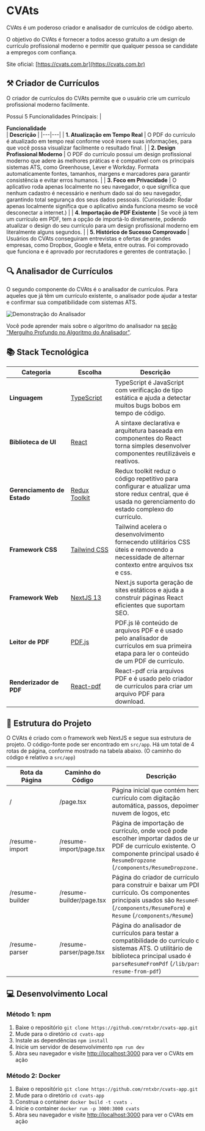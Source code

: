 # CVAts

CVAts é um poderoso criador e analisador de currículos de código aberto.

O objetivo do CVAts é fornecer a todos acesso gratuito a um design de currículo profissional moderno e permitir que qualquer pessoa se candidate a empregos com confiança.

Site oficial: [https://cvats.com.br](https://cvats.com.br)

## ⚒️ Criador de Currículos

O criador de currículos do CVAts permite que o usuário crie um currículo profissional moderno facilmente.



Possui 5 Funcionalidades Principais:
| <div style="width:285px">**Funcionalidade**</div> | **Descrição** |
|---|---|
| **1. Atualização em Tempo Real** | O PDF do currículo é atualizado em tempo real conforme você insere suas informações, para que você possa visualizar facilmente o resultado final. |
| **2. Design Profissional Moderno** | O PDF do currículo possui um design profissional moderno que adere às melhores práticas e é compatível com os principais sistemas ATS, como Greenhouse, Lever e Workday. Formata automaticamente fontes, tamanhos, margens e marcadores para garantir consistência e evitar erros humanos. |
| **3. Foco em Privacidade** | O aplicativo roda apenas localmente no seu navegador, o que significa que nenhum cadastro é necessário e nenhum dado sai do seu navegador, garantindo total segurança dos seus dados pessoais. (Curiosidade: Rodar apenas localmente significa que o aplicativo ainda funciona mesmo se você desconectar a internet.) |
| **4. Importação de PDF Existente** | Se você já tem um currículo em PDF, tem a opção de importá-lo diretamente, podendo atualizar o design do seu currículo para um design profissional moderno em literalmente alguns segundos. |
| **5. Histórico de Sucesso Comprovado** | Usuários do CVAts conseguiram entrevistas e ofertas de grandes empresas, como Dropbox, Google e Meta, entre outras. Foi comprovado que funciona e é aprovado por recrutadores e gerentes de contratação. |

## 🔍 Analisador de Currículos

O segundo componente do CVAts é o analisador de currículos. Para aqueles que já têm um currículo existente, o analisador pode ajudar a testar e confirmar sua compatibilidade com sistemas ATS.

![Demonstração do Analisador](https://i.ibb.co/JvSVwNk/resume-parser-demo-optimize.gif)

Você pode aprender mais sobre o algoritmo do analisador na [seção "Mergulho Profundo no Algoritmo do Analisador"](https://cvats.com.br/resume-parser).

## 📚 Stack Tecnológica

| <div style="width:140px">**Categoria**</div> | <div style="width:100px">**Escolha**</div> | **Descrição** |
|---|---|---|
| **Linguagem** | [TypeScript](https://github.com/microsoft/TypeScript) | TypeScript é JavaScript com verificação de tipo estática e ajuda a detectar muitos bugs bobos em tempo de código. |
| **Biblioteca de UI** | [React](https://github.com/facebook/react) | A sintaxe declarativa e arquitetura baseada em componentes do React torna simples desenvolver componentes reutilizáveis e reativos. |
| **Gerenciamento de Estado** | [Redux Toolkit](https://github.com/reduxjs/redux-toolkit) | Redux toolkit reduz o código repetitivo para configurar e atualizar uma store redux central, que é usada no gerenciamento do estado complexo do currículo. |
| **Framework CSS** | [Tailwind CSS](https://github.com/tailwindlabs/tailwindcss) | Tailwind acelera o desenvolvimento fornecendo utilitários CSS úteis e removendo a necessidade de alternar contexto entre arquivos tsx e css. |
| **Framework Web** | [NextJS 13](https://github.com/vercel/next.js) | Next.js suporta geração de sites estáticos e ajuda a construir páginas React eficientes que suportam SEO. |
| **Leitor de PDF** | [PDF.js](https://github.com/mozilla/pdf.js) | PDF.js lê conteúdo de arquivos PDF e é usado pelo analisador de currículos em sua primeira etapa para ler o conteúdo de um PDF de currículo. |
| **Renderizador de PDF** | [React-pdf](https://github.com/diegomura/react-pdf) | React-pdf cria arquivos PDF e é usado pelo criador de currículos para criar um arquivo PDF para download. |

## 📁 Estrutura do Projeto

O CVAts é criado com o framework web NextJS e segue sua estrutura de projeto. O código-fonte pode ser encontrado em `src/app`. Há um total de 4 rotas de página, conforme mostrado na tabela abaixo. (O caminho do código é relativo a `src/app`)

| <div style="width:115px">**Rota da Página**</div> | **Caminho do Código** | **Descrição** |
|---|---|---|
| / | /page.tsx | Página inicial que contém hero, currículo com digitação automática, passos, depoimentos, nuvem de logos, etc |
| /resume-import | /resume-import/page.tsx | Página de importação de currículo, onde você pode escolher importar dados de um PDF de currículo existente. O componente principal usado é `ResumeDropzone` (`/components/ResumeDropzone.tsx`) |
| /resume-builder | /resume-builder/page.tsx | Página do criador de currículos para construir e baixar um PDF de currículo. Os componentes principais usados são `ResumeForm` (`/components/ResumeForm`) e `Resume` (`/components/Resume`) |
| /resume-parser | /resume-parser/page.tsx | Página do analisador de currículos para testar a compatibilidade do currículo com sistemas ATS. O utilitário de biblioteca principal usado é `parseResumeFromPdf` (`/lib/parse-resume-from-pdf`) |

## 💻 Desenvolvimento Local

### Método 1: npm

1. Baixe o repositório `git clone https://github.com/rntxbr/cvats-app.git`
2. Mude para o diretório `cd cvats-app`
3. Instale as dependências `npm install`
4. Inicie um servidor de desenvolvimento `npm run dev`
5. Abra seu navegador e visite [http://localhost:3000](http://localhost:3000) para ver o CVAts em ação

### Método 2: Docker

1. Baixe o repositório `git clone https://github.com/rntxbr/cvats-app.git`
2. Mude para o diretório `cd cvats-app`
3. Construa o container `docker build -t cvats .`
4. Inicie o container `docker run -p 3000:3000 cvats`
5. Abra seu navegador e visite [http://localhost:3000](http://localhost:3000) para ver o CVAts em ação
